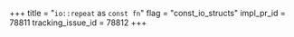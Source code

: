 +++
title = "`io::repeat` as `const fn`"
flag = "const_io_structs"
impl_pr_id = 78811
tracking_issue_id = 78812
+++
